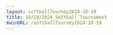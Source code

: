```yaml
---
layout: softballTourney2024-10-19
title: 10/19/2024 Softball Tournament
mainURL: /softballTourney2024-10-19
---
```

